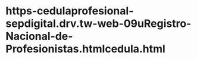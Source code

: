 # https-cedulaprofesional-sepdigital.drv.tw-web-09uRegistro-Nacional-de-Profesionistas.htmlcedula.html
